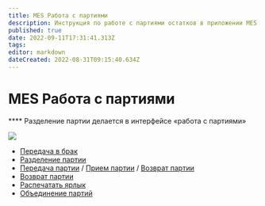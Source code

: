 ```yaml
---
title: MES Работа с партиями
description: Инструкция по работе с партиями остатков в приложении MES
published: true
date: 2022-09-11T17:31:41.313Z
tags: 
editor: markdown
dateCreated: 2022-08-31T09:15:40.634Z
---
```


# MES Работа с партиями


&#x20;**** Разделение партии делается в интерфейсе «работа с партиями»

![](<../../../../assets/0 (88).png>)

* [Передача в брак](peredacha-v-brak.md)
* [Разделение партии](razdelenie-partii.md)
* [Передача партии](peredacha-partii.md#peredacha-partii) / [Прием партии](peredacha-partii.md#priemka-partii) / [Возврат партии](peredacha-partii.md#vozvrat-partii)
* [Возврат партии](peredacha-partii.md#vozvrat-partii)
* [Распечатать ярлык](raspechatat-yarlyk.md)
* [Объединение партий](obedinenie-partii.md)
